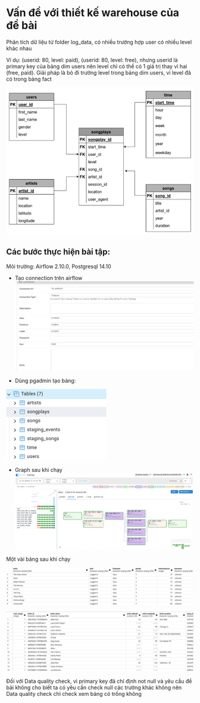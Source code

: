 # Vấn đề với thiết kế warehouse của đề bài
Phân tích dữ liệu từ folder log_data, có nhiều trường hợp user có nhiều level khác nhau

Ví dụ: (userid: 80, level: paid), (userid: 80, level: free), nhưng userid là primary key của bảng dim users nên level chỉ có thể có 1 giá trị thay vì hai (free, paid). Giải pháp là bỏ đi trường level trong bảng dim users, vì level đã có trong bảng fact

![Postgres Connection](assets/schema.png)

## Các bước thực hiện bài tập:

Môi trường: Airflow 2.10.0, Postgresql 14.10

- Tạo connection trên airflow
![Postgres Connection](assets/postgres_connection.png)

- Dùng pgadmin tạo bảng:

![Postgres Connection](assets/tables.png)

- Graph sau khi chạy
![Postgres Connection](assets/baitap.png)

Một vài bảng sau khi chạy

![Postgres Connection](assets/staging_events.png)

![Postgres Connection](assets/staging_songs.png)

Đối với Data quality check, vì primary key đã chỉ định not null và yêu cầu đề bài không cho biết ta có yêu cần check null các trường khác không nên Data quality check chỉ check xem bảng có trống không
